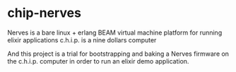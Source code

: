 # chip-nerves
Nerves is a bare linux + erlang BEAM virtual machine platform for running elixir applications
c.h.i.p. is a nine dollars computer

And this project is a trial for bootstrapping and baking a Nerves firmware on the c.h.i.p. computer in order to run an elixir demo application.
